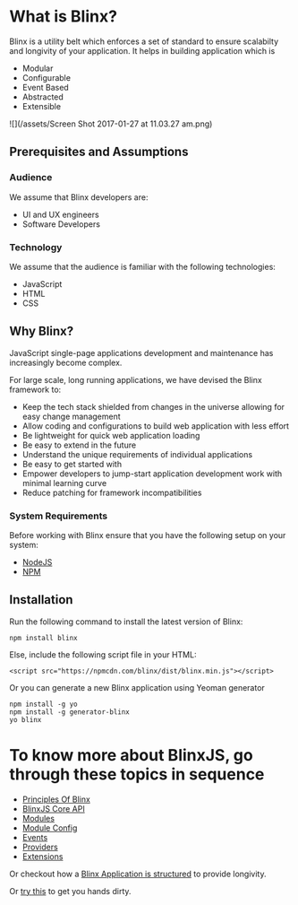 # What is Blinx?

Blinx is a utility belt which enforces a set of standard to ensure scalabilty and longivity of your application. It helps in building application which is

* Modular
* Configurable
* Event Based
* Abstracted
* Extensible

![](/assets/Screen Shot 2017-01-27 at 11.03.27 am.png)

## Prerequisites and Assumptions

### Audience

We assume that Blinx developers are:

* UI and UX engineers
* Software Developers

### Technology

We assume that the audience is familiar with the following technologies:

* JavaScript
* HTML
* CSS

## Why Blinx?

JavaScript single-page applications development and maintenance has increasingly become complex.

For large scale, long running applications, we have devised the Blinx framework to:

* Keep the tech stack shielded from changes in the universe allowing for easy change management
* Allow coding and configurations to build web application with less effort
* Be lightweight for quick web application loading
* Be easy to extend in the future
* Understand the unique requirements of individual applications
* Be easy to get started with
* Empower developers to jump-start application development work with minimal learning curve
* Reduce patching for framework incompatibilities

### System Requirements

Before working with Blinx ensure that you have the following setup on your system:

* [NodeJS](https://nodejs.org/)
* [NPM](https://www.npmjs.com/) 

## Installation

Run the following command to install the latest version of Blinx:

```
npm install blinx
```

Else, include the following script file in your HTML:

```
<script src="https://npmcdn.com/blinx/dist/blinx.min.js"></script>
```

Or you can generate a new Blinx application using Yeoman generator

```
npm install -g yo
npm install -g generator-blinx
yo blinx
```



# To know more about BlinxJS, go through these topics in sequence

* [Principles Of Blinx](/principles.md)
* [BlinxJS Core API](/blinxjs-apis.md)
* [Modules](/modules.md)
* [Module Config](/module-config.md)
* [Events](/events.md)
* [Providers](/providers.md)
* [Extensions](/extensions.md)

Or checkout how a [Blinx Application is structured](/blinx-methods.md) to provide longivity.

Or [try this](/hands-on-counter-application.md) to get you hands dirty.

